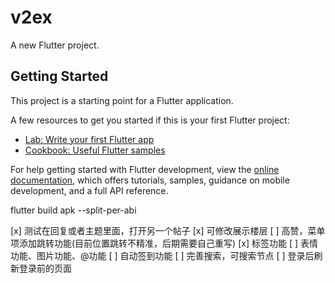 # v2ex

A new Flutter project.

## Getting Started

This project is a starting point for a Flutter application.

A few resources to get you started if this is your first Flutter project:

- [Lab: Write your first Flutter app](https://docs.flutter.dev/get-started/codelab)
- [Cookbook: Useful Flutter samples](https://docs.flutter.dev/cookbook)

For help getting started with Flutter development, view the
[online documentation](https://docs.flutter.dev/), which offers tutorials,
samples, guidance on mobile development, and a full API reference.

flutter build apk --split-per-abi

[x] 测试在回复或者主题里面，打开另一个帖子
[x] 可修改展示楼层
[ ] 高赞，菜单项添加跳转功能(目前位置跳转不精准，后期需要自己重写)
[x] 标签功能
[ ] 表情功能、图片功能、@功能
[ ] 自动签到功能
[ ] 完善搜索，可搜索节点
[ ] 登录后刷新登录前的页面

